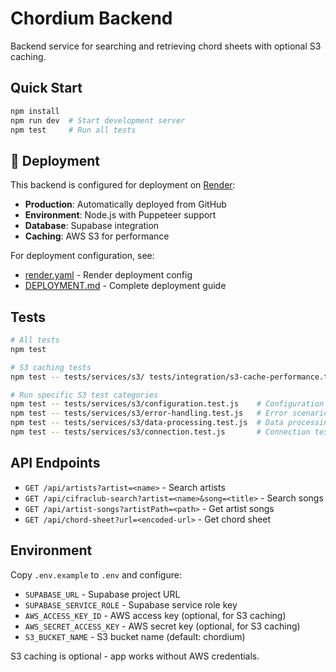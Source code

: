 # Chordium Backend

Backend service for searching and retrieving chord sheets with optional S3 caching.

## Quick Start

```bash
npm install
npm run dev  # Start development server
npm test     # Run all tests
```

## 🚀 Deployment

This backend is configured for deployment on [Render](https://render.com):

- **Production**: Automatically deployed from GitHub
- **Environment**: Node.js with Puppeteer support
- **Database**: Supabase integration
- **Caching**: AWS S3 for performance

For deployment configuration, see:
- [render.yaml](../render.yaml) - Render deployment config
- [DEPLOYMENT.md](../DEPLOYMENT.md) - Complete deployment guide

## Tests

```bash
# All tests
npm test

# S3 caching tests
npm test -- tests/services/s3/ tests/integration/s3-cache-performance.test.js tests/integration/s3-data-validation.test.js

# Run specific S3 test categories
npm test -- tests/services/s3/configuration.test.js    # Configuration & environment
npm test -- tests/services/s3/error-handling.test.js   # Error scenarios
npm test -- tests/services/s3/data-processing.test.js  # Data processing
npm test -- tests/services/s3/connection.test.js       # Connection testing
```

## API Endpoints

- `GET /api/artists?artist=<name>` - Search artists
- `GET /api/cifraclub-search?artist=<name>&song=<title>` - Search songs
- `GET /api/artist-songs?artistPath=<path>` - Get artist songs
- `GET /api/chord-sheet?url=<encoded-url>` - Get chord sheet

## Environment

Copy `.env.example` to `.env` and configure:

- `SUPABASE_URL` - Supabase project URL
- `SUPABASE_SERVICE_ROLE` - Supabase service role key
- `AWS_ACCESS_KEY_ID` - AWS access key (optional, for S3 caching)
- `AWS_SECRET_ACCESS_KEY` - AWS secret key (optional, for S3 caching)
- `S3_BUCKET_NAME` - S3 bucket name (default: chordium)

S3 caching is optional - app works without AWS credentials.
